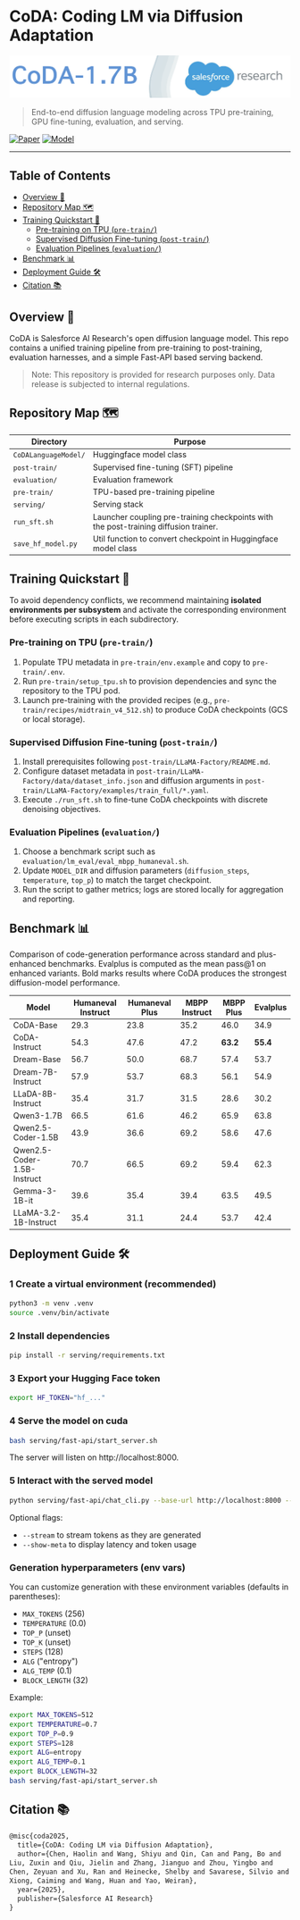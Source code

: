 # CoDA: Coding LM via Diffusion Adaptation

<p align="center">
  <img src="CoDA-logo.png" alt="CoDA Logo"/>
</p>

> End-to-end diffusion language modeling across TPU pre-training, GPU fine-tuning, evaluation, and serving.

[![Paper](https://img.shields.io/badge/Technical_Report-📄-lightgrey?logo=arxiv&logoColor=red)](technical_report.pdf) [![Model](https://img.shields.io/badge/Model-Coming_Soon-ff69b4?logo=huggingface&logoColor=yellow)](#)

---

## Table of Contents
- [Overview 🎯](#overview-)
- [Repository Map 🗺️](#repository-map-️)
- [Training Quickstart 🚀](#training-quickstart-)
  - [Pre-training on TPU (`pre-train/`)](#pre-training-on-tpu-pre-train)
  - [Supervised Diffusion Fine-tuning (`post-train/`)](#supervised-diffusion-fine-tuning-post-train)
  - [Evaluation Pipelines (`evaluation/`)](#evaluation-pipelines-evaluation)
- [Benchmark 📊](#benchmark-)
- [Deployment Guide 🛠️](#deployment-guide-)
- [Citation 📚](#citation-)

## Overview 🎯
CoDA is Salesforce AI Research's open diffusion language model. This repo contains a unified training pipeline from pre-training to post-training, evaluation harnesses, and a simple Fast-API based serving backend.
>Note: This repository is provided for research purposes only. Data release is subjected to internal regulations.

## Repository Map 🗺️
| Directory | Purpose |
| --- | --- |
| `CoDALanguageModel/` | Huggingface model class |
| `post-train/` | Supervised fine-tuning (SFT) pipeline  |
| `evaluation/` | Evaluation framework |
| `pre-train/` | TPU-based pre-training pipeline|
| `serving/` | Serving stack |
| `run_sft.sh` | Launcher coupling pre-training checkpoints with the post-training diffusion trainer. |
| `save_hf_model.py` | Util function to convert checkpoint in Huggingface model class|


## Training Quickstart 🚀
To avoid dependency conflicts, we recommend maintaining **isolated environments per subsystem** and activate the corresponding environment before executing scripts in each subdirectory.


### Pre-training on TPU (`pre-train/`)
1. Populate TPU metadata in `pre-train/env.example` and copy to `pre-train/.env`.
2. Run `pre-train/setup_tpu.sh` to provision dependencies and sync the repository to the TPU pod.
3. Launch pre-training with the provided recipes (e.g., `pre-train/recipes/midtrain_v4_512.sh`) to produce CoDA checkpoints (GCS or local storage).

### Supervised Diffusion Fine-tuning (`post-train/`)
1. Install prerequisites following `post-train/LLaMA-Factory/README.md`.
2. Configure dataset metadata in `post-train/LLaMA-Factory/data/dataset_info.json` and diffusion arguments in `post-train/LLaMA-Factory/examples/train_full/*.yaml`.
3. Execute `./run_sft.sh` to fine-tune CoDA checkpoints with discrete denoising objectives.

### Evaluation Pipelines (`evaluation/`)
1. Choose a benchmark script such as `evaluation/lm_eval/eval_mbpp_humaneval.sh`.
2. Update `MODEL_DIR` and diffusion parameters (`diffusion_steps`, `temperature`, `top_p`) to match the target checkpoint.
3. Run the script to gather metrics; logs are stored locally for aggregation and reporting.


## Benchmark 📊
Comparison of code-generation performance across standard and plus-enhanced benchmarks. Evalplus is computed as the mean pass@1 on enhanced variants. Bold marks results where CoDA produces the strongest diffusion-model performance.

| Model | Humaneval Instruct | Humaneval Plus | MBPP Instruct | MBPP Plus | Evalplus |
| --- | --- | --- | --- | --- | --- |
| CoDA-Base | 29.3 | 23.8 | 35.2 | 46.0 | 34.9 |
| CoDA-Instruct | 54.3 | 47.6 | 47.2 | **63.2** | **55.4** |
| Dream-Base | 56.7 | 50.0 | 68.7 | 57.4 | 53.7 |
| Dream-7B-Instruct | 57.9 | 53.7 | 68.3 | 56.1 | 54.9 |
| LLaDA-8B-Instruct | 35.4 | 31.7 | 31.5 | 28.6 | 30.2 |
| Qwen3-1.7B | 66.5 | 61.6 | 46.2 | 65.9 | 63.8 |
| Qwen2.5-Coder-1.5B | 43.9 | 36.6 | 69.2 | 58.6 | 47.6 |
| Qwen2.5-Coder-1.5B-Instruct | 70.7 | 66.5 | 69.2 | 59.4 | 62.3 |
| Gemma-3-1B-it | 39.6 | 35.4 | 39.4 | 63.5 | 49.5 |
| LLaMA-3.2-1B-Instruct | 35.4 | 31.1 | 24.4 | 53.7 | 42.4 |


## Deployment Guide 🛠️
### 1 Create a virtual environment (recommended)
```bash
python3 -m venv .venv
source .venv/bin/activate
```

### 2 Install dependencies
```bash
pip install -r serving/requirements.txt
```

### 3 Export your Hugging Face token
```bash
export HF_TOKEN="hf_..."
```

### 4 Serve the model on cuda
```bash
bash serving/fast-api/start_server.sh
```
The server will listen on http://localhost:8000.

### 5 Interact with the served model
```bash
python serving/fast-api/chat_cli.py --base-url http://localhost:8000 --model Salesforce/CoDA-v0-Instruct
```
Optional flags:
- `--stream` to stream tokens as they are generated
- `--show-meta` to display latency and token usage

### Generation hyperparameters (env vars)
You can customize generation with these environment variables (defaults in parentheses):
- `MAX_TOKENS` (256)
- `TEMPERATURE` (0.0)
- `TOP_P` (unset)
- `TOP_K` (unset)
- `STEPS` (128)
- `ALG` ("entropy")
- `ALG_TEMP` (0.1)
- `BLOCK_LENGTH` (32)

Example:
```bash
export MAX_TOKENS=512
export TEMPERATURE=0.7
export TOP_P=0.9
export STEPS=128
export ALG=entropy
export ALG_TEMP=0.1
export BLOCK_LENGTH=32
bash serving/fast-api/start_server.sh
```


## Citation 📚
```
@misc{coda2025,
  title={CoDA: Coding LM via Diffusion Adaptation},
  author={Chen, Haolin and Wang, Shiyu and Qin, Can and Pang, Bo and Liu, Zuxin and Qiu, Jielin and Zhang, Jianguo and Zhou, Yingbo and Chen, Zeyuan and Xu, Ran and Heinecke, Shelby and Savarese, Silvio and Xiong, Caiming and Wang, Huan and Yao, Weiran},
  year={2025},
  publisher={Salesforce AI Research}
}
```
